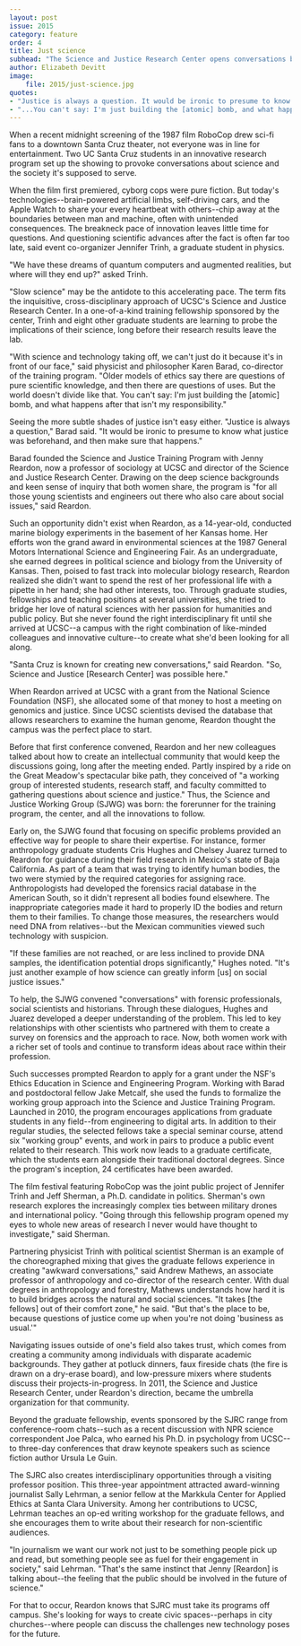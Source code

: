 ```yaml
---
layout: post
issue: 2015
category: feature
order: 4
title: Just science
subhead: "The Science and Justice Research Center opens conversations between science and society"
author: Elizabeth Devitt
image:
    file: 2015/just-science.jpg
quotes:
- "Justice is always a question. It would be ironic to presume to know what justice was beforehand, and then make sure it happens."
- "...You can't say: I'm just building the [atomic] bomb, and what happens after that isn't my responsibility."
---
```


When a recent midnight screening of the 1987 film RoboCop drew sci-fi fans to a downtown Santa Cruz theater, not everyone was in line for entertainment. Two UC Santa Cruz students in an innovative research program set up the showing to provoke conversations about science and the society it's supposed to serve. 

When the film first premiered, cyborg cops were pure fiction. But today's technologies--brain-powered artificial limbs, self-driving cars, and the Apple Watch to share your every heartbeat with others--chip away at the boundaries between man and machine, often with unintended consequences. The breakneck pace of innovation leaves little time for questions. And questioning scientific advances after the fact is often far too late, said event co-organizer Jennifer Trinh, a graduate student in physics. 

"We have these dreams of quantum computers and augmented realities, but where will they end up?" asked Trinh.

"Slow science" may be the antidote to this accelerating pace. The term fits the inquisitive, cross-disciplinary approach of UCSC's Science and Justice Research Center. In a one-of-a-kind training fellowship sponsored by the center, Trinh and eight other graduate students are learning to probe the implications of their science, long before their research results leave the lab.

"With science and technology taking off, we can't just do it because it's in front of our face," said physicist and philosopher Karen Barad, co-director of the training program. 
"Older models of ethics say there are questions of pure scientific knowledge, and then there are questions of uses. But the world doesn't divide like that. You can't say: I'm just building the [atomic] bomb, and what happens after that isn't my responsibility."

Seeing the more subtle shades of justice isn't easy either. "Justice is always a question," Barad said. "It would be ironic to presume to know what justice was beforehand, and then make sure that happens."

Barad founded the Science and Justice Training Program with Jenny Reardon, now a professor of sociology at UCSC and director of the Science and Justice Research Center. Drawing on the deep science backgrounds and keen sense of inquiry that both women share, the program is "for all those young scientists and engineers out there who also care about social issues," said Reardon. 

Such an opportunity didn't exist when Reardon, as a 14-year-old, conducted marine biology experiments in the basement of her Kansas home. Her efforts won the grand award in environmental sciences at the 1987 General Motors International Science and Engineering Fair. As an undergraduate, she earned degrees in political science and biology from the University of Kansas. Then, poised to fast track into molecular biology research, Reardon realized she didn't want to spend the rest of her professional life with a pipette in her hand; she had other interests, too. Through graduate studies, fellowships and teaching positions at several universities, she tried to bridge her love of natural sciences with her passion for humanities and public policy. But she never found the right interdisciplinary fit until she arrived at UCSC--a campus with the right combination of like-minded colleagues and innovative culture--to create what she'd been looking for all along.

"Santa Cruz is known for creating new conversations," said Reardon. "So, Science and Justice [Research Center] was possible here."

When Reardon arrived at UCSC with a grant from the National Science Foundation (NSF), she allocated some of that money to host a meeting on genomics and justice. Since UCSC scientists devised the database that allows researchers to examine the human genome, Reardon thought the campus was the perfect place to start.

Before that first conference convened, Reardon and her new colleagues talked about how to create an intellectual community that would keep the discussions going, long after the meeting ended. Partly inspired by a ride on the Great Meadow's spectacular bike path, they conceived of "a working group of interested students, research staff, and faculty committed to gathering questions about science and justice." Thus, the Science and Justice Working Group (SJWG) was born: the forerunner for the training program, the center, and all the innovations to follow.

Early on, the SJWG found that focusing on specific problems provided an effective way for people to share their expertise. For instance, former anthropology graduate students Cris Hughes and Chelsey Juarez turned to Reardon for guidance during their field research in Mexico's state of Baja California. As part of a team that was trying to identify human bodies, the two were stymied by the required categories for assigning race. Anthropologists had developed the forensics racial database in the American South, so it didn't represent all bodies found elsewhere. The inappropriate categories made it hard to properly ID the bodies and return them to their families. To change those measures, the researchers would need DNA from relatives--but the Mexican communities viewed such technology with suspicion.

"If these families are not reached, or are less inclined to provide DNA samples, the identification potential drops significantly," Hughes noted. "It's just another example of how science can greatly inform [us] on social justice issues."

To help, the SJWG convened "conversations" with forensic professionals, social scientists and historians. Through these dialogues, Hughes and Juarez developed a deeper understanding of the problem. This led to key relationships with other scientists who partnered with them to create a survey on forensics and the approach to race. Now, both women work with a richer set of tools and continue to transform ideas about race within their profession.

Such successes prompted Reardon to apply for a grant under the NSF's Ethics Education in Science and Engineering Program. Working with Barad and postdoctoral fellow Jake Metcalf, she used the funds to formalize the working group approach into the Science and Justice Training Program. Launched in 2010, the program encourages applications from graduate students in any field--from engineering to digital arts. In addition to their regular studies, the selected fellows take a special seminar course, attend six "working group" events, and work in pairs to produce a public event related to their research. This work now leads to a graduate certificate, which the students earn alongside their traditional doctoral degrees. Since the program's inception, 24 certificates have been awarded.

The film festival featuring RoboCop was the joint public project of Jennifer Trinh and Jeff Sherman, a Ph.D. candidate in politics. Sherman's own research explores the increasingly complex ties between military drones and international policy. "Going through this fellowship program opened my eyes to whole new areas of research I never would have thought to investigate," said Sherman. 

Partnering physicist Trinh with political scientist Sherman is an example of the choreographed mixing that gives the graduate fellows experience in creating "awkward conversations," said Andrew Mathews, an associate professor of anthropology and co-director of the research center. With dual degrees in anthropology and forestry, Mathews understands how hard it is to build bridges across the natural and social sciences. "It takes [the fellows] out of their comfort zone," he said. "But that's the place to be, because questions of justice come up when you're not doing 'business as usual.'"

Navigating issues outside of one's field also takes trust, which comes from creating a community among individuals with disparate academic backgrounds. They gather at potluck dinners, faux fireside chats (the fire is drawn on a dry-erase board), and low-pressure mixers where students discuss their projects-in-progress. In 2011, the Science and Justice Research Center, under Reardon's direction, became the umbrella organization for that community.

Beyond the graduate fellowship, events sponsored by the SJRC range from conference-room chats--such as a recent discussion with NPR science correspondent Joe Palca, who earned his Ph.D. in psychology from UCSC--to three-day conferences that draw keynote speakers such as science fiction author Ursula Le Guin.

The SJRC also creates interdisciplinary opportunities through a visiting professor position. This three-year appointment attracted award-winning journalist Sally Lehrman, a senior fellow at the Markkula Center for Applied Ethics at Santa Clara University. Among her contributions to UCSC, Lehrman teaches an op-ed writing workshop for the graduate fellows, and she encourages them to write about their research for non-scientific audiences.

"In journalism we want our work not just to be something people pick up and read, but something people see as fuel for their engagement in society," said Lehrman. "That's the same instinct that Jenny [Reardon] is talking about--the feeling that the public should be involved in the future of science."

For that to occur, Reardon knows that SJRC must take its programs off campus. She's looking for ways to create civic spaces--perhaps in city churches--where people can discuss the challenges new technology poses for the future.

